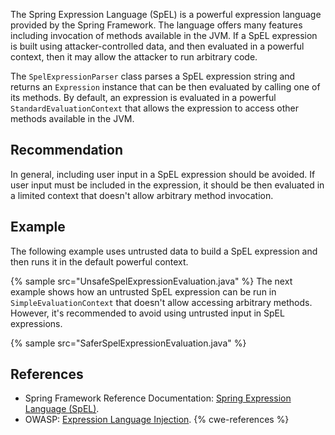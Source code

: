 The Spring Expression Language (SpEL) is a powerful expression language provided by the Spring Framework. The language offers many features including invocation of methods available in the JVM. If a SpEL expression is built using attacker-controlled data, and then evaluated in a powerful context, then it may allow the attacker to run arbitrary code.

The `SpelExpressionParser` class parses a SpEL expression string and returns an `Expression` instance that can be then evaluated by calling one of its methods. By default, an expression is evaluated in a powerful `StandardEvaluationContext` that allows the expression to access other methods available in the JVM.


## Recommendation
In general, including user input in a SpEL expression should be avoided. If user input must be included in the expression, it should be then evaluated in a limited context that doesn't allow arbitrary method invocation.


## Example
The following example uses untrusted data to build a SpEL expression and then runs it in the default powerful context.

{% sample src="UnsafeSpelExpressionEvaluation.java" %}
The next example shows how an untrusted SpEL expression can be run in `SimpleEvaluationContext` that doesn't allow accessing arbitrary methods. However, it's recommended to avoid using untrusted input in SpEL expressions.

{% sample src="SaferSpelExpressionEvaluation.java" %}

## References
* Spring Framework Reference Documentation: [Spring Expression Language (SpEL)](https://docs.spring.io/spring/docs/4.2.x/spring-framework-reference/html/expressions.html).
* OWASP: [Expression Language Injection](https://owasp.org/www-community/vulnerabilities/Expression_Language_Injection).
{% cwe-references %}
